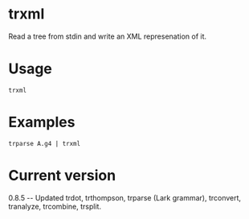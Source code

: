 # trxml

Read a tree from stdin and write an XML represenation of it.

# Usage

    trxml

# Examples

    trparse A.g4 | trxml

# Current version

0.8.5 -- Updated trdot, trthompson, trparse (Lark grammar), trconvert, tranalyze, trcombine, trsplit.
